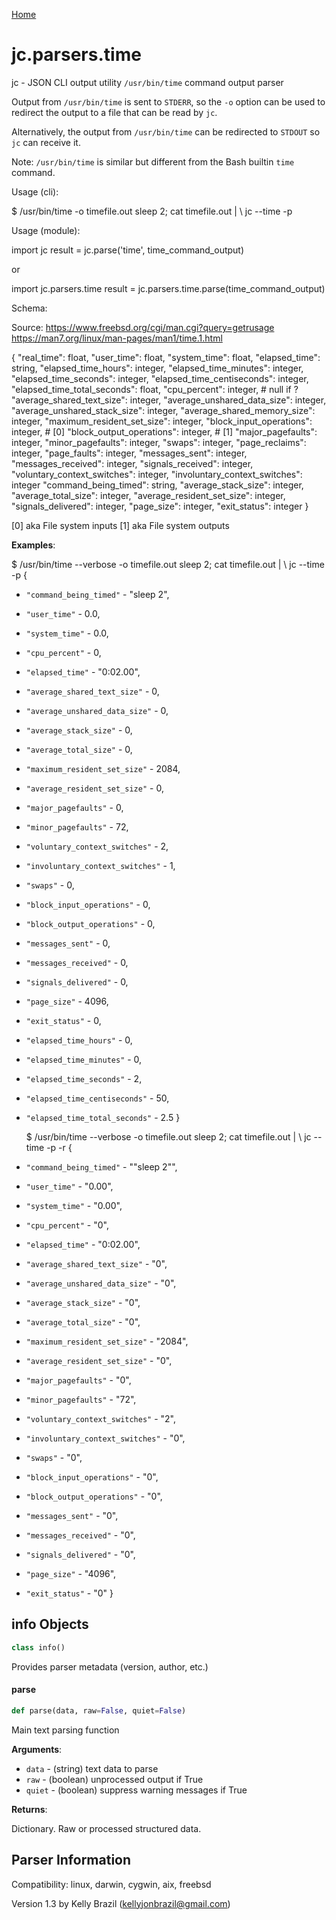 [Home](https://kellyjonbrazil.github.io/jc/)
<a id="jc.parsers.time"></a>

# jc.parsers.time

jc - JSON CLI output utility `/usr/bin/time` command output parser

Output from `/usr/bin/time` is sent to `STDERR`, so the `-o` option can be
used to redirect the output to a file that can be read by `jc`.

Alternatively, the output from `/usr/bin/time` can be redirected to `STDOUT`
so `jc` can receive it.

Note: `/usr/bin/time` is similar but different from the Bash builtin
`time` command.

Usage (cli):

$ /usr/bin/time -o timefile.out sleep 2; cat timefile.out | \\
jc --time -p

Usage (module):

import jc
result = jc.parse('time', time_command_output)

or

import jc.parsers.time
result = jc.parsers.time.parse(time_command_output)

Schema:

Source: https://www.freebsd.org/cgi/man.cgi?query=getrusage
https://man7.org/linux/man-pages/man1/time.1.html

{
"real_time":                          float,
"user_time":                          float,
"system_time":                        float,
"elapsed_time":                       string,
"elapsed_time_hours":                 integer,
"elapsed_time_minutes":               integer,
"elapsed_time_seconds":               integer,
"elapsed_time_centiseconds":          integer,
"elapsed_time_total_seconds":         float,
"cpu_percent":                        integer,   # null if ?
"average_shared_text_size":           integer,
"average_unshared_data_size":         integer,
"average_unshared_stack_size":        integer,
"average_shared_memory_size":         integer,
"maximum_resident_set_size":          integer,
"block_input_operations":             integer,   # [0]
"block_output_operations":            integer,   # [1]
"major_pagefaults":                   integer,
"minor_pagefaults":                   integer,
"swaps":                              integer,
"page_reclaims":                      integer,
"page_faults":                        integer,
"messages_sent":                      integer,
"messages_received":                  integer,
"signals_received":                   integer,
"voluntary_context_switches":         integer,
"involuntary_context_switches":       integer
"command_being_timed":                string,
"average_stack_size":                 integer,
"average_total_size":                 integer,
"average_resident_set_size":          integer,
"signals_delivered":                  integer,
"page_size":                          integer,
"exit_status":                        integer
}

[0] aka File system inputs
[1] aka File system outputs

**Examples**:

  
  $ /usr/bin/time --verbose -o timefile.out sleep 2; cat timefile.out | \\
  jc --time -p
  {
- `"command_being_timed"` - "sleep 2",
- `"user_time"` - 0.0,
- `"system_time"` - 0.0,
- `"cpu_percent"` - 0,
- `"elapsed_time"` - "0:02.00",
- `"average_shared_text_size"` - 0,
- `"average_unshared_data_size"` - 0,
- `"average_stack_size"` - 0,
- `"average_total_size"` - 0,
- `"maximum_resident_set_size"` - 2084,
- `"average_resident_set_size"` - 0,
- `"major_pagefaults"` - 0,
- `"minor_pagefaults"` - 72,
- `"voluntary_context_switches"` - 2,
- `"involuntary_context_switches"` - 1,
- `"swaps"` - 0,
- `"block_input_operations"` - 0,
- `"block_output_operations"` - 0,
- `"messages_sent"` - 0,
- `"messages_received"` - 0,
- `"signals_delivered"` - 0,
- `"page_size"` - 4096,
- `"exit_status"` - 0,
- `"elapsed_time_hours"` - 0,
- `"elapsed_time_minutes"` - 0,
- `"elapsed_time_seconds"` - 2,
- `"elapsed_time_centiseconds"` - 50,
- `"elapsed_time_total_seconds"` - 2.5
  }
  
  $ /usr/bin/time --verbose -o timefile.out sleep 2; cat timefile.out | \\
  jc --time -p -r
  {
- `"command_being_timed"` - "\"sleep 2\"",
- `"user_time"` - "0.00",
- `"system_time"` - "0.00",
- `"cpu_percent"` - "0",
- `"elapsed_time"` - "0:02.00",
- `"average_shared_text_size"` - "0",
- `"average_unshared_data_size"` - "0",
- `"average_stack_size"` - "0",
- `"average_total_size"` - "0",
- `"maximum_resident_set_size"` - "2084",
- `"average_resident_set_size"` - "0",
- `"major_pagefaults"` - "0",
- `"minor_pagefaults"` - "72",
- `"voluntary_context_switches"` - "2",
- `"involuntary_context_switches"` - "0",
- `"swaps"` - "0",
- `"block_input_operations"` - "0",
- `"block_output_operations"` - "0",
- `"messages_sent"` - "0",
- `"messages_received"` - "0",
- `"signals_delivered"` - "0",
- `"page_size"` - "4096",
- `"exit_status"` - "0"
  }

<a id="jc.parsers.time.info"></a>

## info Objects

```python
class info()
```

Provides parser metadata (version, author, etc.)

<a id="jc.parsers.time.parse"></a>

#### parse

```python
def parse(data, raw=False, quiet=False)
```

Main text parsing function

**Arguments**:

  
- `data` - (string)  text data to parse
- `raw` - (boolean) unprocessed output if True
- `quiet` - (boolean) suppress warning messages if True
  

**Returns**:

  
  Dictionary. Raw or processed structured data.

## Parser Information
Compatibility:  linux, darwin, cygwin, aix, freebsd

Version 1.3 by Kelly Brazil (kellyjonbrazil@gmail.com)
